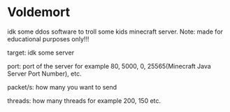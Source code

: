 # Voldemort
 idk some ddos software to troll some kids minecraft server. Note: made for educational purposes only!!!
 
 target: idk some server
 
 port: port of the server for example 80, 5000, 0, 25565(Minecraft Java Server Port Number), etc.
 
 packet/s: how many you want to send
 
 threads: how many threads for example 200, 150 etc.
